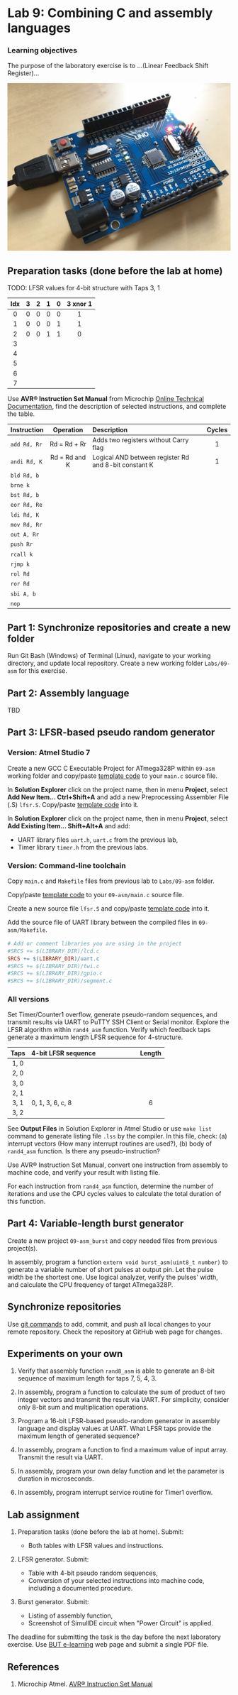 # Lab 9: Combining C and assembly languages

### Learning objectives

The purpose of the laboratory exercise is to ...(Linear Feedback Shift Register)...

![LFSR generator](Images/arduino_uno_lfsr.jpg)


## Preparation tasks (done before the lab at home)

TODO: LFSR values for 4-bit structure with Taps 3, 1

   | **Idx** | **3** | **2** | **1** | **0** | **3 xnor 1** |
   | :-: | :-: | :-: | :-: | :-: | :-: |
   | 0 | 0 | 0 | 0 | 0 | 1 |
   | 1 | 0 | 0 | 0 | 1 | 1 |
   | 2 | 0 | 0 | 1 | 1 | 0 |
   | 3 |  |  |  |  |  |
   | 4 |  |  |  |  |  |
   | 5 |  |  |  |  |  |
   | 6 |  |  |  |  |  |
   | 7 |  |  |  |  |  |

Use **AVR® Instruction Set Manual** from Microchip [Online Technical Documentation](https://onlinedocs.microchip.com/), find the description of selected instructions, and complete the table.

   | **Instruction** | **Operation** | **Description** | **Cycles** |
   | :-- | :-: | :-- | :-: |
   | `add Rd, Rr` | Rd = Rd + Rr | Adds two registers without Carry flag | 1 |
   | `andi Rd, K` | Rd = Rd and K | Logical AND between register Rd and 8-bit constant K | 1 |
   | `bld Rd, b` |  |  |  |
   | `brne k` |  |  |  |
   | `bst Rd, b` |  |  |  |
   | `eor Rd, Re` |  |  |  |
   | `ldi Rd, K` |  |  |  |
   | `mov Rd, Rr` |  |  |  |
   | `out A, Rr` |  |  |  |
   | `push Rr` |  |  |  |
   | `rcall k` |  |  |  |
   | `rjmp k` |  |  |  |
   | `rol Rd` |  |  |  |
   | `ror Rd` |  |  |  |
   | `sbi A, b` |  |  |  |
   | `nop` |  |  |  |


## Part 1: Synchronize repositories and create a new folder

Run Git Bash (Windows) of Terminal (Linux), navigate to your working directory, and update local repository. Create a new working folder `Labs/09-asm` for this exercise.


## Part 2: Assembly language

TBD


## Part 3: LFSR-based pseudo random generator

### Version: Atmel Studio 7

Create a new GCC C Executable Project for ATmega328P within `09-asm` working folder and copy/paste [template code](main.c) to your `main.c` source file.

In **Solution Explorer** click on the project name, then in menu **Project**, select **Add New Item... Ctrl+Shift+A** and add a new Preprocessing Assembler File (.S) `lfsr.S`. Copy/paste [template code](lfsr.S) into it.

In **Solution Explorer** click on the project name, then in menu **Project**, select **Add Existing Item... Shift+Alt+A** and add:
   * UART library files `uart.h`, `uart.c` from the previous lab,
   * Timer library `timer.h` from the previous labs.


### Version: Command-line toolchain

Copy `main.c` and `Makefile` files from previous lab to `Labs/09-asm` folder.

Copy/paste [template code](main.c) to your `09-asm/main.c` source file.

Create a new source file `lfsr.S` and copy/paste [template code](lfsr.S) into it.

Add the source file of UART library between the compiled files in `09-asm/Makefile`.

```Makefile
# Add or comment libraries you are using in the project
#SRCS += $(LIBRARY_DIR)/lcd.c
SRCS += $(LIBRARY_DIR)/uart.c
#SRCS += $(LIBRARY_DIR)/twi.c
#SRCS += $(LIBRARY_DIR)/gpio.c
#SRCS += $(LIBRARY_DIR)/segment.c
```


### All versions

Set Timer/Counter1 overflow, generate pseudo-random sequences, and transmit results via UART to PuTTY SSH Client or Serial monitor. Explore the LFSR algorithm within `rand4_asm` function. Verify which feedback taps generate a maximum length LFSR sequence for 4-structure.

   | **Taps** | **4-bit LFSR sequence**&nbsp;&nbsp;&nbsp;&nbsp;&nbsp;&nbsp;&nbsp;&nbsp;&nbsp;&nbsp;&nbsp;&nbsp;&nbsp;&nbsp;&nbsp;&nbsp;&nbsp;&nbsp;&nbsp;&nbsp;&nbsp;&nbsp;&nbsp; | **Length** |
   | :-: | :-- | :-: |
   | 1, 0 |  |  |
   | 2, 0 |  |  |
   | 3, 0 |  |  |
   | 2, 1 |  |  |
   | 3, 1 | 0, 1, 3, 6, c, 8 | 6 |
   | 3, 2 |  |  |

See **Output Files** in Solution Explorer in Atmel Studio or use `make list` command to generate listing file `.lss` by the compiler. In this file, check: (a) interrupt vectors (How many interrupt routines are used?), (b) body of `rand4_asm` function. Is there any pseudo-instruction?

Use AVR® Instruction Set Manual, convert one instruction from assembly to machine code, and verify your result with listing file.

For each instruction from `rand4_asm` function, determine the number of iterations and use the CPU cycles values to calculate the total duration of this function.


## Part 4: Variable-length burst generator

Create a new project `09-asm_burst` and copy needed files from previous project(s).

In assembly, program a function `extern void burst_asm(uint8_t number)` to generate a variable number of short pulses at output pin. Let the pulse width be the shortest one. Use logical analyzer, verify the pulses' width, and calculate the CPU frequency of target ATmega328P.


## Synchronize repositories

Use [git commands](https://github.com/tomas-fryza/Digital-electronics-2/wiki/Git-useful-commands) to add, commit, and push all local changes to your remote repository. Check the repository at GitHub web page for changes.


## Experiments on your own

1. Verify that assembly function `rand8_asm` is able to generate an 8-bit sequence of maximum length for taps 7, 5, 4, 3.

2. In assembly, program a function to calculate the sum of product of two integer vectors and transmit the result via UART. For simplicity, consider only 8-bit sum and multiplication operations.

3. Program a 16-bit LFSR-based pseudo-random generator in assembly language and display values at UART. What LFSR taps provide the maximum length of generated sequence? 

4. In assembly, program a function to find a maximum value of input array. Transmit the result via UART.

5. In assembly, program your own delay function and let the parameter is duration in microseconds.

6. In assembly, program interrupt service routine for Timer1 overflow.


## Lab assignment

1. Preparation tasks (done before the lab at home). Submit:
   * Both tables with LFSR values and instructions.

2. LFSR generator. Submit:
   * Table with 4-bit pseudo random sequences,
   * Conversion of your selected instructions into machine code, including a documented procedure.

3. Burst generator. Submit:
   * Listing of assembly function,
   * Screenshot of SimulIDE circuit when "Power Circuit" is applied.

The deadline for submitting the task is the day before the next laboratory exercise. Use [BUT e-learning](https://moodle.vutbr.cz/) web page and submit a single PDF file.


## References

1. Microchip Atmel. [AVR® Instruction Set Manual](https://onlinedocs.microchip.com/)
